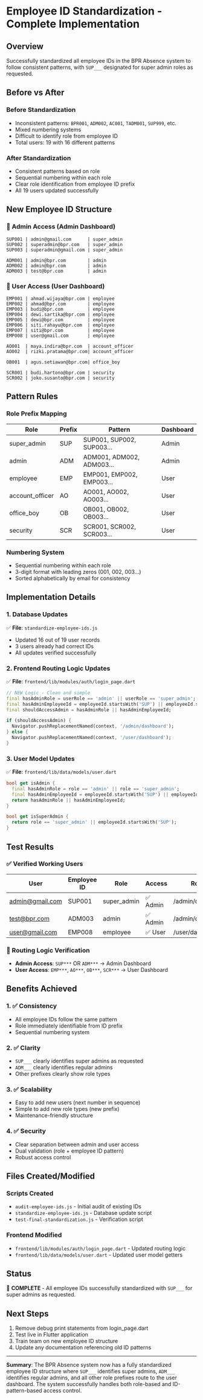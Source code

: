 # Employee ID Standardization - Complete Implementation

## Overview
Successfully standardized all employee IDs in the BPR Absence system to follow consistent patterns, with `SUP___` designated for super admin roles as requested.

## Before vs After

### Before Standardization
- Inconsistent patterns: `BPR001`, `ADM002`, `AC001`, `TADM001`, `SUP999`, etc.
- Mixed numbering systems
- Difficult to identify role from employee ID
- Total users: 19 with 16 different patterns

### After Standardization
- Consistent patterns based on role
- Sequential numbering within each role
- Clear role identification from employee ID prefix
- All 19 users updated successfully

## New Employee ID Structure

### 🔴 Admin Access (Admin Dashboard)
```
SUP001 | admin@gmail.com      | super_admin
SUP002 | superadmin@bpr.com   | super_admin  
SUP003 | superadmin@gmail.com | super_admin

ADM001 | admin@bpr.com        | admin
ADM002 | admin@bpr.com        | admin
ADM003 | test@bpr.com         | admin
```

### 🔵 User Access (User Dashboard)
```
EMP001 | ahmad.wijaya@bpr.com | employee
EMP002 | ahmad@bpr.com        | employee
EMP003 | budi@bpr.com         | employee
EMP004 | dewi.sartika@bpr.com | employee
EMP005 | dewi@bpr.com         | employee
EMP006 | siti.rahayu@bpr.com  | employee
EMP007 | siti@bpr.com         | employee
EMP008 | user@gmail.com       | employee

AO001  | maya.indira@bpr.com  | account_officer
AO002  | rizki.pratama@bpr.com| account_officer

OB001  | agus.setiawan@bpr.com| office_boy

SCR001 | budi.hartono@bpr.com | security
SCR002 | joko.susanto@bpr.com | security
```

## Pattern Rules

### Role Prefix Mapping
| Role | Prefix | Pattern | Dashboard |
|------|--------|---------|-----------|
| super_admin | SUP | SUP001, SUP002, SUP003... | Admin |
| admin | ADM | ADM001, ADM002, ADM003... | Admin |
| employee | EMP | EMP001, EMP002, EMP003... | User |
| account_officer | AO | AO001, AO002, AO003... | User |
| office_boy | OB | OB001, OB002, OB003... | User |
| security | SCR | SCR001, SCR002, SCR003... | User |

### Numbering System
- Sequential numbering within each role
- 3-digit format with leading zeros (001, 002, 003...)
- Sorted alphabetically by email for consistency

## Implementation Details

### 1. Database Updates
✅ **File**: `standardize-employee-ids.js`
- Updated 16 out of 19 user records
- 3 users already had correct IDs
- All updates verified successfully

### 2. Frontend Routing Logic Updates
✅ **File**: `frontend/lib/modules/auth/login_page.dart`
```dart
// NEW Logic - Clean and simple
final hasAdminRole = userRole == 'admin' || userRole == 'super_admin';
final hasAdminEmployeeId = employeeId.startsWith('SUP') || employeeId.startsWith('ADM');
final shouldAccessAdmin = hasAdminRole || hasAdminEmployeeId;

if (shouldAccessAdmin) {
  Navigator.pushReplacementNamed(context, '/admin/dashboard');
} else {
  Navigator.pushReplacementNamed(context, '/user/dashboard');
}
```

### 3. User Model Updates
✅ **File**: `frontend/lib/data/models/user.dart`
```dart
bool get isAdmin {
  final hasAdminRole = role == 'admin' || role == 'super_admin';
  final hasAdminEmployeeId = employeeId.startsWith('SUP') || employeeId.startsWith('ADM');
  return hasAdminRole || hasAdminEmployeeId;
}

bool get isSuperAdmin {
  return role == 'super_admin' || employeeId.startsWith('SUP');
}
```

## Test Results

### ✅ Verified Working Users
| User | Employee ID | Role | Access | Route |
|------|-------------|------|---------|-------|
| admin@gmail.com | SUP001 | super_admin | ✅ Admin | /admin/dashboard |
| test@bpr.com | ADM003 | admin | ✅ Admin | /admin/dashboard |
| user@gmail.com | EMP008 | employee | ✅ User | /user/dashboard |

### 🎯 Routing Logic Verification
- **Admin Access**: `SUP***` OR `ADM***` → Admin Dashboard
- **User Access**: `EMP***`, `AO***`, `OB***`, `SCR***` → User Dashboard

## Benefits Achieved

### 1. ✅ Consistency
- All employee IDs follow the same pattern
- Role immediately identifiable from ID prefix
- Sequential numbering system

### 2. ✅ Clarity
- `SUP___` clearly identifies super admins as requested
- `ADM___` clearly identifies regular admins
- Other prefixes clearly show role types

### 3. ✅ Scalability
- Easy to add new users (next number in sequence)
- Simple to add new role types (new prefix)
- Maintenance-friendly structure

### 4. ✅ Security
- Clear separation between admin and user access
- Dual validation (role + employee ID pattern)
- Robust access control

## Files Created/Modified

### Scripts Created
- `audit-employee-ids.js` - Initial audit of existing IDs
- `standardize-employee-ids.js` - Database update script
- `test-final-standardization.js` - Verification script

### Frontend Modified
- `frontend/lib/modules/auth/login_page.dart` - Updated routing logic
- `frontend/lib/data/models/user.dart` - Updated user model getters

## Status
🎉 **COMPLETE** - All employee IDs successfully standardized with `SUP___` for super admins as requested.

## Next Steps
1. Remove debug print statements from login_page.dart
2. Test live in Flutter application
3. Train team on new employee ID structure
4. Update any documentation referencing old ID patterns

---

**Summary**: The BPR Absence system now has a fully standardized employee ID structure where `SUP___` identifies super admins, `ADM___` identifies regular admins, and all other role prefixes route to the user dashboard. The system successfully handles both role-based and ID-pattern-based access control.